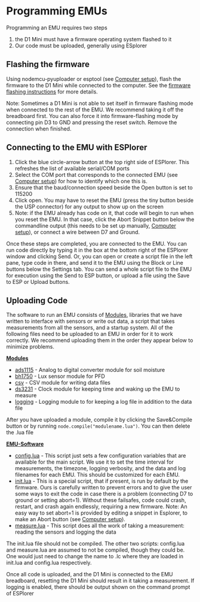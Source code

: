 # Programming EMUs

Programming an EMU requires two steps
1. the D1 Mini must have a firmware operating system flashed to it
2. Our code must be uploaded, generally using ESplorer

## Flashing the firmware

Using nodemcu-pyuploader or esptool (see [Computer setup](Computer%20setup.md)), flash the firmware to the D1 Mini while connected to the computer. See the [firmware flashing instructions](/Firmware) for more details.

Note: Sometimes a D1 Mini is not able to set itself in firmware flashing mode when connected to the rest of the EMU.  We recommend taking it off the breadboard first. You can also force it into firmware-flashing mode by connecting pin D3 to GND and pressing the reset switch. Remove the connection when finished.

## Connecting to the EMU with ESPlorer

1. Click the blue circle-arrow button at the top right side of ESPlorer.  This refreshes the list of available serial/COM ports
2. Select the COM port that corresponds to the connected EMU (see [Computer setup](/Documentation/Computer%20setup.md)) for how to identify which one this is. 
3. Ensure that the baud/connection speed beside the Open button is set to 115200
4. Click open.  You may have to reset the EMU (press the tiny button beside the USP connector) for any output to show up on the screen
5. Note: if the EMU already has code on it, that code will begin to run when you reset the EMU.  In that case, click the Abort Snippet button below the commandline output (this needs to be set up manually, [Computer setup](/Documentation/Computer%20setup.md)), or connect a wire between D7 and Ground.

Once these steps are completed, you are connected to the EMU.  You can run code directly by typing it in the box at the bottom right of the ESPlorer window and clicking Send.  Or, you can open or create a script file in the left pane, type code in there, and send it to the EMU using the Block or Line buttons below the Settings tab.  You can send a whole script file to the EMU for execution using the Send to ESP button, or upload a file using the Save to ESP or Upload buttons.

## Uploading Code

The software to run an EMU consists of [Modules](/Modules/), libraries that we have written to interface with sensors or write out data, a script that takes measurements from all the sensors, and a startup system.  All of the following files need to be uploaded to an EMU in order for it to work correctly.  We recommend uploading them in the order they appear below to minimize problems.

**[Modules](/Modules/)**
* [ads1115](/Modules/ads1115/) - Analog to digital converter module for soil moisture
* [bh1750](/Modules/bh1750/) - Lux sensor module for PFD
* [csv](/Modules/csv/) - CSV module for writing data files
* [ds3231](/Modules/ds3231/) - Clock module for keeping time and waking up the EMU to measure
* [logging](/Modules/logging/) - Logging module to for keeping a log file in addition to the data file

After you have uploaded a module, compile it by clicking the Save&Compile button or by running `node.compile("modulename.lua")`.  You can then delete the .lua file

**[EMU-Software](/EMU-Software/)**
* [config.lua](/EMU-Software/config.lua) - This script just sets a few configuration variables that are available for the main script.  We use it to set the time interval for measurements, the timezone, logging verbosity, and the data and log filenames for each EMU. This should be customized for each EMU.
* [init.lua](/EMU-Software/init.lua) - This is a special script, that if present, is run by default by the firmware.  Ours is carefully written to prevent errors and to give the user some ways to exit the code in case there is a problem (connecting D7 to ground or setting abort=1).  Without these failsafes, code could crash, restart, and crash again endlessly, requiring a new firmware. Note: An easy way to set abort=1 is provided by editing a snippet in Esplorer, to make an Abort button (see [Computer setup](Computer%20setup.md)).
* [measure.lua](/EMU-Software/measure.lua) - This script does all the work of taking a measurement: reading the sensors and logging the data

The init.lua file should not be compiled.  The other two scripts: config.lua and measure.lua are assumed to not be compiled, though they could be.  One would just need to change the name to .lc where they are loaded in init.lua and config.lua respectively.

Once all code is uploaded, and the D1 Mini is connected to the EMU breadboard, resetting the D1 Mini should result in it taking a measurement.  If logging is enabled, there should be output shown on the command prompt of ESPlorer
